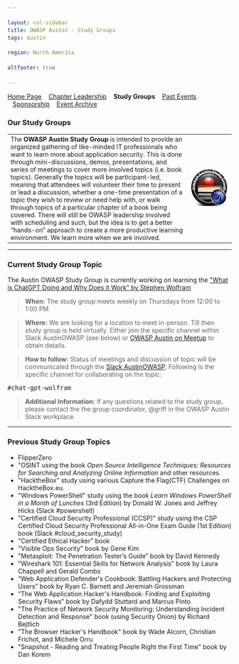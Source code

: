 ```yaml
---

layout: col-sidebar
title: OWASP Austin - Study Groups
tags: austin

region: North America

altfooter: true

---
```


[Home Page](index.md)
&nbsp;&nbsp;&nbsp;[Chapter Leadership](leadership.md)
&nbsp;&nbsp;&nbsp;<strong>Study Groups</strong>
&nbsp;&nbsp;&nbsp;[Past Events](pastevents.md)
&nbsp;&nbsp;&nbsp;[Sponsorship](sponsorship.md)
&nbsp;&nbsp;&nbsp;[Event Archive](pasteventsarchive.md)


### Our Study Groups ###

<table>
  <tr><td width="80%">
    The <strong>OWASP Austin Study Group</strong> is intended to provide an organized gathering of like-minded IT professionals who want to learn more about application security.   This is done through mini-discussions, demos, presentations, and series of meetings to cover more involved topics (i.e. book topics).   Generally the topics will be participant-led, meaning that attendees will volunteer their time to present or lead a discussion, whether a one-time presentation of a topic they wish to review or need help with, or walk through topics of a particular chapter of a book being covered.  There will still be OWASP leadership involved with scheduling and such, but the idea is to get a better “hands-on” approach to create a more productive learning environment.  We learn more when we are involved.</td>
    <td><img src="assets/images/OWASP_Austin_Study_Group_sm.png" alt="Study Group Logo"/></td>
  </tr>
</table>

----

### Current Study Group Topic ###

The Austin OWASP Study Group is currently working on learning the <a href="https://writings.stephenwolfram.com/2023/02/what-is-chatgpt-doing-and-why-does-it-work/">"What is ChatGPT Doing and Why Does it Work" by Stephen Wolfram</a>
  
> **When:**  The study group meets weekly on Thursdays from 12:00 to 1:00 PM

> **Where:**  We are looking for a location to meet in-person.  Till then study group is held virtually. Either join the specific channel within Slack AustinOWASP (see below) or <a href="https://www.meetup.com/OWASP-Austin-Chapter/">OWASP Austin on Meetup</a> to obtain details.
 
<!-- National Instruments, Building A, Room 217 (Directions: [GoogleMaps](https://www.google.com/maps/place/National+Instruments/@30.4077179,-97.7268262,17z/data#!3m1!4b1!4m2!3m1!1s0x865b34c37397e56b:0x765d5bc26a58ce96), [MapQuest](http://www.mapquest.com/maps?address#11500+N+Mo+Pac+Expy&city#Austin&state#TX&zipcode#78759&redirect#true) -->

> **How to follow:** Status of meetings and discussion of topic will be communicated through the [Slack AustinOWASP](https://austinowasp.slack.com).  Following is the specific channel for collaborating on the topic:
<pre>#chat-gpt-wolfram</pre>

> **Additional Information:** If any questions related to the study group, please contact the the group coordinator, @griff in the OWASP Austin Slack workplace.


----

### Previous Study Group Topics ###

* FlipperZero
* "OSINT using the book <i>Open Source Intelligence Techniques: Resources for Searching and Analyzing Online Information</i> and other resources.
* "HacktheBox" study using various Capture the Flag(CTF) Challenges on HacktheBox.eu.
* "Windows PowerShell" study using the book <i>Learn Windows PowerShell in a Month of Lunches</i> (3rd Edition) by Donald W. Jones and Jeffrey Hicks (Slack #powershell)
* "Certified Cloud Security Professional (CCSP)" study using the CSP Certified Cloud Security Professional All-in-One Exam Guide (1st Edition) book (Slack #cloud_security_study)
* "Certified Ethical Hacker" book
* "Visible Ops Security" book by Gene Kim
* "Metasploit: The Penetration Tester’s Guide” book by David Kennedy
* "Wireshark 101: Essential Skills for Network Analysis" book by Laura Chappell and Gerald Combs
* “Web Application Defender's Cookbook: Battling Hackers and Protecting Users” book by Ryan C. Barnett and Jeremiah Grossman
* “The Web Application Hacker's Handbook: Finding and Exploiting Security Flaws” book by Dafydd Stuttard and Marcus Pinto
* "The Practice of Network Security Monitoring: Understanding Incident Detection and Response" book (using Security Onion) by Richard Bejtlich
* "The Browser Hacker's Handbook" book by Wade Alcorn, Christian Frichot, and Michele Orru
* "Snapshot - Reading and Treating People Right the First Time" book by Dan Korem
